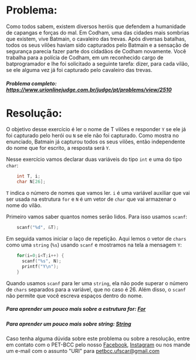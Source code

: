 # Problema:

Como todos sabem, existem diversos heróis que defendem a humanidade de capangas e forças do mal. Em Codham, uma das cidades mais sombrias que existem, vive Batmain, o cavaleiro das trevas. Após diversas batalhas, todos os seus vilões haviam sido capturados pelo Batmain e a sensação de segurança parecia fazer parte dos cidadãos de Codham novamente. Você trabalha para a polícia de Codham, em um reconhecido cargo de batprogramador e lhe foi solicitado a seguinte tarefa: dizer, para cada vilão, se ele alguma vez já foi capturado pelo cavaleiro das trevas.

##### Problema completo: https://www.urionlinejudge.com.br/judge/pt/problems/view/2510

# Resolução:

O objetivo desse exercício é ler o nome de T vilões e responder `Y` se ele já foi capturado pelo herói ou `N` se ele não foi capturado. Como mostra no enunciado, Batmain já capturou todos os seus vilões, então independente do nome que for escrito, a resposta será `Y`. 

Nesse exercício vamos declarar duas variáveis do tipo `int` e uma do tipo `char`:
```c
    int T, i;
    char N[26];
```
`T` indica o número de nomes que vamos ler. `i` é uma variável auxiliar que vai ser usada na estrutura `for` e `N` é um vetor de `char` que vai armazenar o nome do vilão.

Primeiro vamos saber quantos nomes serão lidos. Para isso usamos `scanf`:
```c
    scanf("%d", &T);
```
Em seguida vamos iniciar o laço de repetição. Aqui lemos o vetor de `chars` como uma `string` (`%s`) usando `scanf` e mostramos na tela a mensagem `Y`:
```c
    for(i=0;i<T;i++) {
      scanf("%s", N);
      printf("Y\n");
    }
```
Quando usamos `scanf` para ler uma `string`, ela não pode superar o número de `chars` separados para a variável, que no caso é 26. Além disso, o `scanf` não permite que você escreva espaços dentro do nome.

##### Para aprender um pouco mais sobre a estrutura for: [For](http://linguagemc.com.br/a-estrutura-de-repeticao-for-em-c/)
##### Para aprender um pouco mais sobre string: [String](http://linguagemc.com.br/string-em-c-vetor-de-caracteres/)

Caso tenha alguma dúvida sobre este problema ou sobre a resolução, entre em contato com o PET-BCC pelo nosso
[Facebook](https://www.facebook.com/petbcc/),
[Instagram](https://www.instagram.com/petbcc.ufscar/)
ou nos mande um e-mail com o assunto "URI" para  petbcc.ufscar@gmail.com

